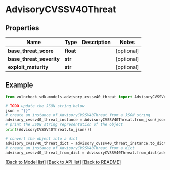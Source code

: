 # AdvisoryCVSSV40Threat


## Properties

Name | Type | Description | Notes
------------ | ------------- | ------------- | -------------
**base_threat_score** | **float** |  | [optional] 
**base_threat_severity** | **str** |  | [optional] 
**exploit_maturity** | **str** |  | [optional] 

## Example

```python
from vulncheck_sdk.models.advisory_cvssv40_threat import AdvisoryCVSSV40Threat

# TODO update the JSON string below
json = "{}"
# create an instance of AdvisoryCVSSV40Threat from a JSON string
advisory_cvssv40_threat_instance = AdvisoryCVSSV40Threat.from_json(json)
# print the JSON string representation of the object
print(AdvisoryCVSSV40Threat.to_json())

# convert the object into a dict
advisory_cvssv40_threat_dict = advisory_cvssv40_threat_instance.to_dict()
# create an instance of AdvisoryCVSSV40Threat from a dict
advisory_cvssv40_threat_from_dict = AdvisoryCVSSV40Threat.from_dict(advisory_cvssv40_threat_dict)
```
[[Back to Model list]](../README.md#documentation-for-models) [[Back to API list]](../README.md#documentation-for-api-endpoints) [[Back to README]](../README.md)


